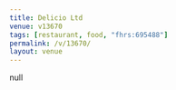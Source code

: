 ```yaml
---
title: Delicio Ltd
venue: v13670
tags: [restaurant, food, "fhrs:695488"]
permalink: /v/13670/
layout: venue
---
```

null